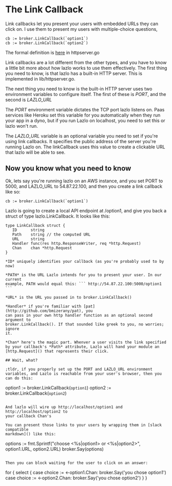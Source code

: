 # The Link Callback

Link callbacks let you present your users with embedded URLs they can click on.
I use them to present my users with multiple-choice questions, 

```
cb := broker.LinkCallback(`option1`)
cb := broker.LinkCallback(`option2`)
```

The formal definition is [here]() in httpserver.go

Link callbacks are a lot different from the other types, and you have to know a
little bit more about how lazlo works to use them effectively. The first thing
you need to know, is that lazlo has a built-in HTTP server. This is implemented
in lib/httpserver.go.

The next thing you need to know is the built-in HTTP server uses two
environment variables to configure itself. The first of these is *PORT*, and
the second is *LAZLO_URL*

The *PORT* environment variable dictates the TCP port lazlo listens on. Paas
services like Heroku set this variable for you automatically when they run your
app in a dyno, but if you run Lazlo on localhost, you need to set this or lazlo
won't run.

The *LAZLO_URL* variable is an optional variable you need to set if you're
using link callbacks. It specifies the public address of the server you're
running Lazlo on. The linkCallback uses this value to create a clickable URL
that lazlo will be able to see. 

## Now you know what you need to know
Ok, lets say you're running lazlo on an AWS instance, and you set PORT to 5000,
and LAZLO_URL to 54.87.22.100, and then you create a link callback like so: 

```
cb := broker.LinkCallback(`option1`)
```

Lazlo is going to create a local API endpoint at /option1, and give you back a
struct of type lazlo.LinkCallback. It looks like this: 

```
type LinkCallback struct {
   ID      string
   Path    string // the computed URL
   URL     string
   Handler func(res http.ResponseWriter, req *http.Request)
   Chan    chan *http.Request
}

*ID* uniquely identifies your callback (as you're probably used to by now)

*PATH* is the URL Lazlo intends for you to present your user. In our current
example, PATH would equal this: ``` http://54.87.22.100:5000/option1 ```

*URL* is the URL you passed in to broker.LinkCallback()

*Handler* if you're familiar with [pat](http://github.com/bmizerany/pat), you
can pass in your own http handler function as an optional second argument to
broker.LinkCallback(). If that sounded like greek to you, no worries; ignore
it.

*Chan* here's the magic part. Whenver a user visits the link specified
by your callback's *Path* attribute, Lazlo will hand your module an
[http.Request]() that represents their click.

## Wait, what?

;tldr, if you properly set up the PORT and LAZLO_URL environment variables, and Lazlo is reachable from your user's browser, then you can do this:

```
option1 := broker.LinkCallback(`option1`)
option2 := broker.LinkCallback(`option2`)
```

And lazlo will wire up http://localhost/option1 and http://localhost/option2 to
your callback Chan's

You can present those links to your users by wrapping them in [slack compatible
markdown]() like this: 

```
options := fmt.Sprintf("choose <%s|option1> or <%s|option2>", option1.URL, option2.URL)
broker.Say(options)
```

Then you can block waiting for the user to click on an answer: 

```
for {
	select {
	case choice := <-option1.Chan:
		broker.Say('you chose option1')
	case choice := <-option2.Chan:
		broker.Say('you chose option2')
	}
}
```
